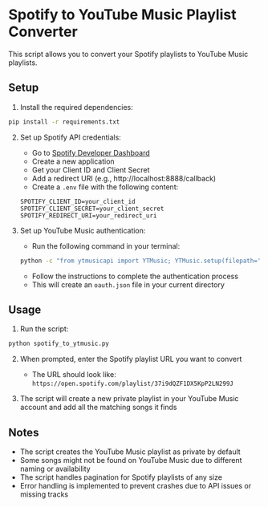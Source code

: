 # Spotify to YouTube Music Playlist Converter

This script allows you to convert your Spotify playlists to YouTube Music playlists.

## Setup

1. Install the required dependencies:
```bash
pip install -r requirements.txt
```

2. Set up Spotify API credentials:
   - Go to [Spotify Developer Dashboard](https://developer.spotify.com/dashboard)
   - Create a new application
   - Get your Client ID and Client Secret
   - Add a redirect URI (e.g., http://localhost:8888/callback)
   - Create a `.env` file with the following content:
   ```
   SPOTIFY_CLIENT_ID=your_client_id
   SPOTIFY_CLIENT_SECRET=your_client_secret
   SPOTIFY_REDIRECT_URI=your_redirect_uri
   ```

3. Set up YouTube Music authentication:
   - Run the following command in your terminal:
   ```bash
   python -c "from ytmusicapi import YTMusic; YTMusic.setup(filepath='oauth.json')"
   ```
   - Follow the instructions to complete the authentication process
   - This will create an `oauth.json` file in your current directory

## Usage

1. Run the script:
```bash
python spotify_to_ytmusic.py
```

2. When prompted, enter the Spotify playlist URL you want to convert
   - The URL should look like: `https://open.spotify.com/playlist/37i9dQZF1DX5KpP2LN299J`

3. The script will create a new private playlist in your YouTube Music account and add all the matching songs it finds

## Notes

- The script creates the YouTube Music playlist as private by default
- Some songs might not be found on YouTube Music due to different naming or availability
- The script handles pagination for Spotify playlists of any size
- Error handling is implemented to prevent crashes due to API issues or missing tracks 